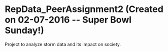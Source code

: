 # RepData_PeerAssignment2 (Created on 02-07-2016 -- Super Bowl Sunday!)
Project to analyze storm data and its impact on society.
